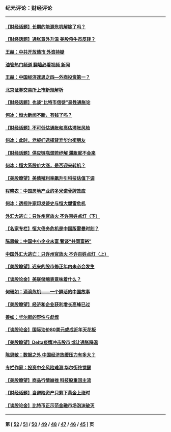 ### 纪元评论：财经评论
---
#### [【财经话题】长期的能源危机解除了吗？](../../pages/nsc1026/n13378041.md?11190330) 
#### [【财经话题】通胀意外升温 美股将牛市反转？](../../pages/nsc1026/n13370659.md?11190330) 
#### [王赫：中共开放债市 外资持疑](../../pages/nsc1026/n13366203.md?11190330) 
#### [油管热门频道 翻墙必看视频 新闻](ok?11190330)
#### [王赫：中国经济迷思之四—外商投资第一？](../../pages/nsc1026/n13354150.md?11190330) 
#### [北京证券交易所上市新规解析](../../pages/nsc1026/n13348292.md?11190330) 
#### [【财经话题】也谈“比特币信徒”恶性通胀论](../../pages/nsc1026/n13331972.md?11190330) 
#### [何冰：恒大新闻不断，有钱了吗？](../../pages/nsc1026/n13325002.md?11190330) 
#### [【财经话题】不可低估通胀和高估滞胀风险](../../pages/nsc1026/n13300505.md?11190330) 
#### [何冰：此时，老板们选择背弃华尔街朋友](../../pages/nsc1026/n13295291.md?11190330) 
#### [【财经话题】供应链瓶颈若纾解 滞胀就不会来](../../pages/nsc1026/n13286759.md?11190330) 
#### [何冰：恒大系股价大涨，是否迎来转机？](../../pages/nsc1026/n13276822.md?11190330) 
#### [【美股瞭望】美债殖利率飙升引科技估值下调](../../pages/nsc1026/n13267775.md?11190330) 
#### [程晓农：中国房地产业的多米诺骨牌效应](../../pages/nsc1026/n13259673.md?11190330) 
#### [何冰：透视许家印发迹史与恒大爆雷危机](../../pages/nsc1026/n13253937.md?11190330) 
#### [外汇大逃亡：只许州官放火 不许百姓点灯（下）](../../pages/nsc1026/n13245748.md?11190330) 
#### [【名家专栏】恒大债务危机是中国版雷曼时刻？](../../pages/nsc1026/n13242613.md?11190330) 
#### [陈思敏：中国中小企业未富 奢谈“共同富裕”](../../pages/nsc1026/n13241213.md?11190330) 
#### [中国外汇大逃亡：只许州官放火 不许百姓点灯（上）](../../pages/nsc1026/n13228773.md?11190330) 
#### [【美股瞭望】迟来的股市修正年内未必会发生](../../pages/nsc1026/n13223100.md?11190330) 
#### [【谈股论金】美联储缩表意味着什么？](../../pages/nsc1026/n13174610.md?11190330) 
#### [何珊如：滴滴危机——一个鲜活的中国故事](../../pages/nsc1026/n13151962.md?11190330) 
#### [【美股瞭望】经济和企业获利增长高峰已过](../../pages/nsc1026/n13134466.md?11190330) 
#### [善如：华尔街的野性与彪悍](../../pages/nsc1026/n13112664.md?11190330) 
#### [【谈股论金】国际油价80美元或成近年天花板](../../pages/nsc1026/n13108524.md?11190330) 
#### [【美股瞭望】Delta疫情冲击股市 或让通胀降温](../../pages/nsc1026/n13100297.md?11190330) 
#### [陈思敏：数据之外 中国经济放缓压力有多大？](../../pages/nsc1026/n13085576.md?11190330) 
#### [专栏作家：投资中企风险难测 华尔街终觉醒](../../pages/nsc1026/n13079366.md?11190330) 
#### [【美股瞭望】商品行情崩挫 科技股重回主流](../../pages/nsc1026/n13029798.md?11190330) 
#### [【财经话题】当避险资产只剩下黄金上涨时](../../pages/nsc1026/n12975626.md?11190330) 
#### [【谈股论金】比特币正示范金融市场泡沫破灭](../../pages/nsc1026/n12961769.md?11190330) 

---
#### 第 [ [52](./52.md?11190330) / [51](./51.md?11190330) / [50](./50.md?11190330) / [49](./49.md?11190330) / [48](./48.md?11190330) / [47](./47.md?11190330) / [46](./46.md?11190330) / [45](./45.md?11190330) ] 页
